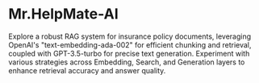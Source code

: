 # Mr.HelpMate-AI
Explore a robust RAG system for insurance policy documents, leveraging OpenAI's "text-embedding-ada-002" for efficient chunking and retrieval, coupled with GPT-3.5-turbo for precise text generation. Experiment with various strategies across Embedding, Search, and Generation layers to enhance retrieval accuracy and answer quality.
